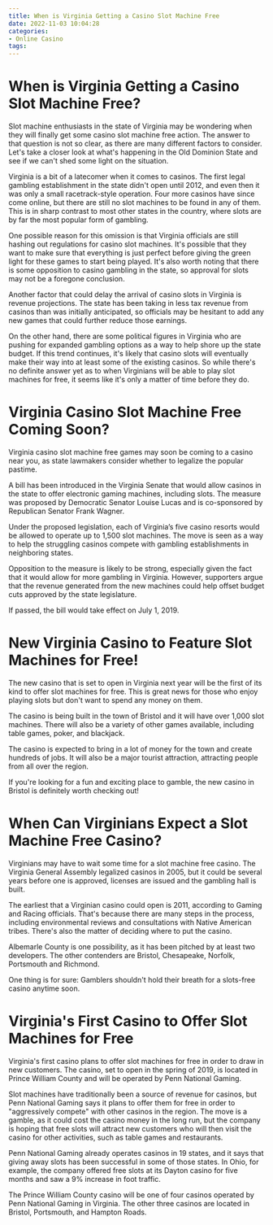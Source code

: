 ```yaml
---
title: When is Virginia Getting a Casino Slot Machine Free 
date: 2022-11-03 10:04:28
categories:
- Online Casino
tags:
---
```



#  When is Virginia Getting a Casino Slot Machine Free? 

Slot machine enthusiasts in the state of Virginia may be wondering when they will finally get some casino slot machine free action. The answer to that question is not so clear, as there are many different factors to consider. Let's take a closer look at what's happening in the Old Dominion State and see if we can't shed some light on the situation.

Virginia is a bit of a latecomer when it comes to casinos. The first legal gambling establishment in the state didn't open until 2012, and even then it was only a small racetrack-style operation. Four more casinos have since come online, but there are still no slot machines to be found in any of them. This is in sharp contrast to most other states in the country, where slots are by far the most popular form of gambling.

One possible reason for this omission is that Virginia officials are still hashing out regulations for casino slot machines. It's possible that they want to make sure that everything is just perfect before giving the green light for these games to start being played. It's also worth noting that there is some opposition to casino gambling in the state, so approval for slots may not be a foregone conclusion.

Another factor that could delay the arrival of casino slots in Virginia is revenue projections. The state has been taking in less tax revenue from casinos than was initially anticipated, so officials may be hesitant to add any new games that could further reduce those earnings.

On the other hand, there are some political figures in Virginia who are pushing for expanded gambling options as a way to help shore up the state budget. If this trend continues, it's likely that casino slots will eventually make their way into at least some of the existing casinos. So while there's no definite answer yet as to when Virginians will be able to play slot machines for free, it seems like it's only a matter of time before they do.

#  Virginia Casino Slot Machine Free Coming Soon? 

Virginia casino slot machine free games may soon be coming to a casino near you, as state lawmakers consider whether to legalize the popular pastime.

A bill has been introduced in the Virginia Senate that would allow casinos in the state to offer electronic gaming machines, including slots. The measure was proposed by Democratic Senator Louise Lucas and is co-sponsored by Republican Senator Frank Wagner.

Under the proposed legislation, each of Virginia’s five casino resorts would be allowed to operate up to 1,500 slot machines. The move is seen as a way to help the struggling casinos compete with gambling establishments in neighboring states.

Opposition to the measure is likely to be strong, especially given the fact that it would allow for more gambling in Virginia. However, supporters argue that the revenue generated from the new machines could help offset budget cuts approved by the state legislature.

If passed, the bill would take effect on July 1, 2019.

#  New Virginia Casino to Feature Slot Machines for Free! 

The new casino that is set to open in Virginia next year will be the first of its kind to offer slot machines for free. This is great news for those who enjoy playing slots but don't want to spend any money on them.

The casino is being built in the town of Bristol and it will have over 1,000 slot machines. There will also be a variety of other games available, including table games, poker, and blackjack.

The casino is expected to bring in a lot of money for the town and create hundreds of jobs. It will also be a major tourist attraction, attracting people from all over the region.

If you're looking for a fun and exciting place to gamble, the new casino in Bristol is definitely worth checking out!

#  When Can Virginians Expect a Slot Machine Free Casino? 

Virginians may have to wait some time for a slot machine free casino. The Virginia General Assembly legalized casinos in 2005, but it could be several years before one is approved, licenses are issued and the gambling hall is built. 

The earliest that a Virginian casino could open is 2011, according to Gaming and Racing officials. That's because there are many steps in the process, including environmental reviews and consultations with Native American tribes. There's also the matter of deciding where to put the casino. 

Albemarle County is one possibility, as it has been pitched by at least two developers. The other contenders are Bristol, Chesapeake, Norfolk, Portsmouth and Richmond. 

One thing is for sure: Gamblers shouldn't hold their breath for a slots-free casino anytime soon.

#  Virginia's First Casino to Offer Slot Machines for Free

Virginia's first casino plans to offer slot machines for free in order to draw in new customers. The casino, set to open in the spring of 2019, is located in Prince William County and will be operated by Penn National Gaming.

Slot machines have traditionally been a source of revenue for casinos, but Penn National Gaming says it plans to offer them for free in order to "aggressively compete" with other casinos in the region. The move is a gamble, as it could cost the casino money in the long run, but the company is hoping that free slots will attract new customers who will then visit the casino for other activities, such as table games and restaurants.

Penn National Gaming already operates casinos in 19 states, and it says that giving away slots has been successful in some of those states. In Ohio, for example, the company offered free slots at its Dayton casino for five months and saw a 9% increase in foot traffic.

The Prince William County casino will be one of four casinos operated by Penn National Gaming in Virginia. The other three casinos are located in Bristol, Portsmouth, and Hampton Roads.